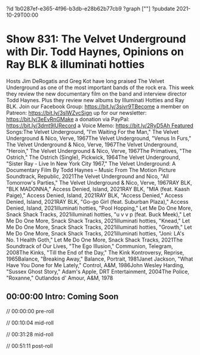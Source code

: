 ?id 1b0287ef-e365-4f96-b3db-e28b62b77cb9
?graph [""]
?pubdate 2021-10-29T00:00

# Show 831: The Velvet Underground with Dir. Todd Haynes, Opinions on Ray BLK & illuminati hotties

Hosts Jim DeRogatis and Greg Kot have long praised The Velvet Underground as one of the most important bands of the rock era. This week they review the new documentary film on the band and interview director Todd Haynes. Plus they review new albums by Illuminati Hotties and Ray BLK. Join our Facebook Group: https://bit.ly/3sivr9TBecome a member on Patreon: https://bit.ly/3slWZvcSign up for our newsletter: https://bit.ly/3eEvRnGMake a donation via PayPal: https://bit.ly/3dmt9lURecord a Voice Memo: https://bit.ly/2RyD5Ah Featured Songs:The Velvet Underground, "I'm Waiting For the Man," The Velvet Underground & Nico, Verve, 1967The Velvet Underground, "Venus In Furs," The Velvet Underground & Nico, Verve, 1967The Velvet Underground, "Heroin," The Velvet Underground & Nico, Verve, 1967The Primatives, "The Ostrich," The Ostrich (Single), Pickwick, 1964The Velvet Underground, "Sister Ray - Live In New York City 1967," The Velvet Underground: A Documentary Film By Todd Haynes – Music From The Motion Picture Soundtrack, Republic, 2021The Velvet Underground and Nico, "All Tomorrow's Parties," The Velvet Underground & Nico, Verve, 1967RAY BLK, "BLK MADONNA," Access Denied, Island, 2021RAY BLK, "MIA (feat. Kaash Paige)," Access Denied, Island, 2021RAY BLK, "Access Denied," Access Denied, Island, 2021RAY BLK, "Go-go Girl (feat. Suburban Plaza)," Access Denied, Island, 2021illuminati hotties, "Pool Hopping," Let Me Do One More, Snack Shack Tracks, 2021illuminati hotties, "u v v p (feat. Buck Meek)," Let Me Do One More, Snack Shack Tracks, 2021illuminati hotties, "Knead," Let Me Do One More, Snack Shack Tracks, 2021illuminati hotties, "Growth," Let Me Do One More, Snack Shack Tracks, 2021illuminati hotties, "Joni: LA's No. 1 Health Goth," Let Me Do One More, Snack Shack Tracks, 2021The Soundtrack of Our Lives, "The Ego Illusion," Communion, Telegram, 2008The Kinks, "Till the End of the Day," The Kink Kontroversy, Reprise, 1965Balance, "Breaking Away," Balance, Portrait, 1981Janet Jackson, "What Have You Done for Me Lately," Control, A&M, 1986John Wesley Harding, "Sussex Ghost Story," Adam's Apple, DRT Entertainment, 2004The Police, "Roxanne," Outlandos d' Amour, A&M, 1978

## 00:00:00 Intro: Coming Soon

// 00:00:00 pre-roll

// 00:10:04 mid-roll

// 00:31:28 mid-roll

// 00:51:11 post-roll
